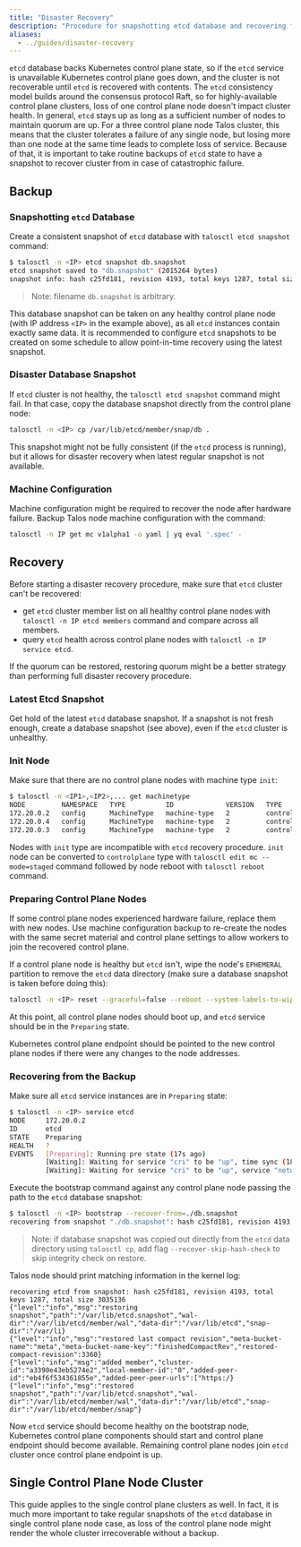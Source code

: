 ```yaml
---
title: "Disaster Recovery"
description: "Procedure for snapshotting etcd database and recovering from catastrophic control plane failure."
aliases:
  - ../guides/disaster-recovery
---
```


`etcd` database backs Kubernetes control plane state, so if the `etcd` service is unavailable
Kubernetes control plane goes down, and the cluster is not recoverable until `etcd` is recovered with contents.
The `etcd` consistency model builds around the consensus protocol Raft, so for highly-available control plane clusters,
loss of one control plane node doesn't impact cluster health.
In general, `etcd` stays up as long as a sufficient number of nodes to maintain quorum are up.
For a three control plane node Talos cluster, this means that the cluster tolerates a failure of any single node,
but losing more than one node at the same time leads to complete loss of service.
Because of that, it is important to take routine backups of `etcd` state to have a snapshot to recover cluster from
in case of catastrophic failure.

## Backup

### Snapshotting `etcd` Database

Create a consistent snapshot of `etcd` database with `talosctl etcd snapshot` command:

```bash
$ talosctl -n <IP> etcd snapshot db.snapshot
etcd snapshot saved to "db.snapshot" (2015264 bytes)
snapshot info: hash c25fd181, revision 4193, total keys 1287, total size 3035136
```

> Note: filename `db.snapshot` is arbitrary.

This database snapshot can be taken on any healthy control plane node (with IP address `<IP>` in the example above),
as all `etcd` instances contain exactly same data.
It is recommended to configure `etcd` snapshots to be created on some schedule to allow point-in-time recovery using the latest snapshot.

### Disaster Database Snapshot

If `etcd` cluster is not healthy, the `talosctl etcd snapshot` command might fail.
In that case, copy the database snapshot directly from the control plane node:

```bash
talosctl -n <IP> cp /var/lib/etcd/member/snap/db .
```

This snapshot might not be fully consistent (if the `etcd` process is running), but it allows
for disaster recovery when latest regular snapshot is not available.

### Machine Configuration

Machine configuration might be required to recover the node after hardware failure.
Backup Talos node machine configuration with the command:

```bash
talosctl -n IP get mc v1alpha1 -o yaml | yq eval '.spec' -
```

## Recovery

Before starting a disaster recovery procedure, make sure that `etcd` cluster can't be recovered:

* get `etcd` cluster member list on all healthy control plane nodes with `talosctl -n IP etcd members` command and compare across all members.
* query `etcd` health across control plane nodes with `talosctl -n IP service etcd`.

If the quorum can be restored, restoring quorum might be a better strategy than performing full disaster recovery
procedure.

### Latest Etcd Snapshot

Get hold of the latest `etcd` database snapshot.
If a snapshot is not fresh enough, create a database snapshot (see above),  even if the `etcd` cluster is unhealthy.

### Init Node

Make sure that there are no control plane nodes with machine type `init`:

```bash
$ talosctl -n <IP1>,<IP2>,... get machinetype
NODE         NAMESPACE   TYPE          ID             VERSION   TYPE
172.20.0.2   config      MachineType   machine-type   2         controlplane
172.20.0.4   config      MachineType   machine-type   2         controlplane
172.20.0.3   config      MachineType   machine-type   2         controlplane
```

Nodes with `init` type are incompatible with `etcd` recovery procedure.
`init` node can be converted to `controlplane` type with `talosctl edit mc --mode=staged` command followed
by node reboot with `talosctl reboot` command.

### Preparing Control Plane Nodes

If some control plane nodes experienced hardware failure, replace them with new nodes.
Use machine configuration backup to re-create the nodes with the same secret material and control plane settings
to allow workers to join the recovered control plane.

If a control plane node is healthy but `etcd` isn't, wipe the node's `EPHEMERAL` partition to remove the `etcd`
data directory (make sure a database snapshot is taken before doing this):

```bash
talosctl -n <IP> reset --graceful=false --reboot --system-labels-to-wipe=EPHEMERAL
```

At this point, all control plane nodes should boot up, and `etcd` service should be in the `Preparing` state.

Kubernetes control plane endpoint should be pointed to the new control plane nodes if there were
any changes to the node addresses.

### Recovering from the Backup

Make sure all `etcd` service instances are in `Preparing` state:

```bash
$ talosctl -n <IP> service etcd
NODE     172.20.0.2
ID       etcd
STATE    Preparing
HEALTH   ?
EVENTS   [Preparing]: Running pre state (17s ago)
         [Waiting]: Waiting for service "cri" to be "up", time sync (18s ago)
         [Waiting]: Waiting for service "cri" to be "up", service "networkd" to be "up", time sync (20s ago)
```

Execute the bootstrap command against any control plane node passing the path to the `etcd` database snapshot:

```bash
$ talosctl -n <IP> bootstrap --recover-from=./db.snapshot
recovering from snapshot "./db.snapshot": hash c25fd181, revision 4193, total keys 1287, total size 3035136
```

> Note: if database snapshot was copied out directly from the `etcd` data directory using `talosctl cp`,
> add flag `--recover-skip-hash-check` to skip integrity check on restore.

Talos node should print matching information in the kernel log:

```log
recovering etcd from snapshot: hash c25fd181, revision 4193, total keys 1287, total size 3035136
{"level":"info","msg":"restoring snapshot","path":"/var/lib/etcd.snapshot","wal-dir":"/var/lib/etcd/member/wal","data-dir":"/var/lib/etcd","snap-dir":"/var/li}
{"level":"info","msg":"restored last compact revision","meta-bucket-name":"meta","meta-bucket-name-key":"finishedCompactRev","restored-compact-revision":3360}
{"level":"info","msg":"added member","cluster-id":"a3390e43eb5274e2","local-member-id":"0","added-peer-id":"eb4f6f534361855e","added-peer-peer-urls":["https:/}
{"level":"info","msg":"restored snapshot","path":"/var/lib/etcd.snapshot","wal-dir":"/var/lib/etcd/member/wal","data-dir":"/var/lib/etcd","snap-dir":"/var/lib/etcd/member/snap"}
```

Now `etcd` service should become healthy on the bootstrap node, Kubernetes control plane components
should start and control plane endpoint should become available.
Remaining control plane nodes join `etcd` cluster once control plane endpoint is up.

## Single Control Plane Node Cluster

This guide applies to the single control plane clusters as well.
In fact, it is much more important to take regular snapshots of the `etcd` database in single control plane node
case, as loss of the control plane node might render the whole cluster irrecoverable without a backup.

